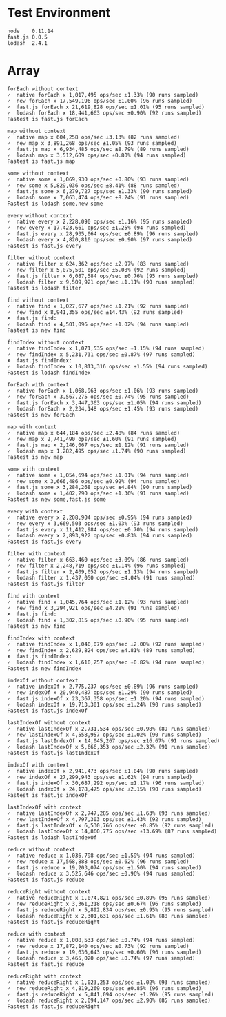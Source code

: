 # Test Environment

```
node    0.11.14
fast.js 0.0.5
lodash  2.4.1
```

# Array

    forEach without context
    ✓  native forEach x 1,017,495 ops/sec ±1.33% (90 runs sampled)
    ✓  new forEach x 17,549,196 ops/sec ±1.00% (96 runs sampled)
    ✓  fast.js forEach x 21,619,828 ops/sec ±1.01% (95 runs sampled)
    ✓  lodash forEach x 18,441,663 ops/sec ±0.90% (92 runs sampled)
    Fastest is fast.js forEach
    
    map without context
    ✓  native map x 604,258 ops/sec ±3.13% (82 runs sampled)
    ✓  new map x 3,891,268 ops/sec ±1.05% (93 runs sampled)
    ✓  fast.js map x 6,934,485 ops/sec ±8.79% (89 runs sampled)
    ✓  lodash map x 3,512,609 ops/sec ±0.80% (94 runs sampled)
    Fastest is fast.js map
    
    some without context
    ✓  native some x 1,069,930 ops/sec ±0.80% (93 runs sampled)
    ✓  new some x 5,829,036 ops/sec ±8.41% (88 runs sampled)
    ✓  fast.js some x 6,279,727 ops/sec ±1.33% (90 runs sampled)
    ✓  lodash some x 7,063,474 ops/sec ±8.24% (91 runs sampled)
    Fastest is lodash some,new some
    
    every without context
    ✓  native every x 2,228,090 ops/sec ±1.16% (95 runs sampled)
    ✓  new every x 17,423,661 ops/sec ±1.25% (94 runs sampled)
    ✓  fast.js every x 28,935,064 ops/sec ±0.89% (96 runs sampled)
    ✓  lodash every x 4,820,810 ops/sec ±0.90% (97 runs sampled)
    Fastest is fast.js every
    
    filter without context
    ✓  native filter x 624,362 ops/sec ±2.97% (83 runs sampled)
    ✓  new filter x 5,075,501 ops/sec ±5.08% (92 runs sampled)
    ✓  fast.js filter x 6,087,584 ops/sec ±0.76% (95 runs sampled)
    ✓  lodash filter x 9,509,921 ops/sec ±1.11% (90 runs sampled)
    Fastest is lodash filter
    
    find without context
    ✓  native find x 1,027,677 ops/sec ±1.21% (92 runs sampled)
    ✓  new find x 8,941,355 ops/sec ±14.43% (92 runs sampled)
    ✗  fast.js find:
    ✓  lodash find x 4,501,096 ops/sec ±1.02% (94 runs sampled)
    Fastest is new find
    
    findIndex without context
    ✓  native findIndex x 1,071,535 ops/sec ±1.15% (94 runs sampled)
    ✓  new findIndex x 5,231,731 ops/sec ±0.87% (97 runs sampled)
    ✗  fast.js findIndex:
    ✓  lodash findIndex x 10,813,316 ops/sec ±1.55% (94 runs sampled)
    Fastest is lodash findIndex
    
    forEach with context
    ✓  native forEach x 1,068,963 ops/sec ±1.06% (93 runs sampled)
    ✓  new forEach x 3,567,275 ops/sec ±0.74% (95 runs sampled)
    ✓  fast.js forEach x 3,447,363 ops/sec ±1.05% (94 runs sampled)
    ✓  lodash forEach x 2,234,148 ops/sec ±1.45% (93 runs sampled)
    Fastest is new forEach
    
    map with context
    ✓  native map x 644,184 ops/sec ±2.48% (84 runs sampled)
    ✓  new map x 2,741,490 ops/sec ±1.60% (91 runs sampled)
    ✓  fast.js map x 2,146,067 ops/sec ±1.12% (91 runs sampled)
    ✓  lodash map x 1,282,495 ops/sec ±1.74% (90 runs sampled)
    Fastest is new map
    
    some with context
    ✓  native some x 1,054,694 ops/sec ±1.01% (94 runs sampled)
    ✓  new some x 3,666,486 ops/sec ±0.92% (94 runs sampled)
    ✓  fast.js some x 3,284,268 ops/sec ±4.84% (90 runs sampled)
    ✓  lodash some x 1,402,290 ops/sec ±1.36% (91 runs sampled)
    Fastest is new some,fast.js some
    
    every with context
    ✓  native every x 2,208,904 ops/sec ±0.95% (94 runs sampled)
    ✓  new every x 3,669,503 ops/sec ±1.03% (93 runs sampled)
    ✓  fast.js every x 11,412,984 ops/sec ±0.70% (94 runs sampled)
    ✓  lodash every x 2,893,922 ops/sec ±0.83% (94 runs sampled)
    Fastest is fast.js every
    
    filter with context
    ✓  native filter x 663,460 ops/sec ±3.09% (86 runs sampled)
    ✓  new filter x 2,248,719 ops/sec ±1.14% (96 runs sampled)
    ✓  fast.js filter x 2,409,052 ops/sec ±1.13% (94 runs sampled)
    ✓  lodash filter x 1,437,050 ops/sec ±4.04% (91 runs sampled)
    Fastest is fast.js filter
    
    find with context
    ✓  native find x 1,045,764 ops/sec ±1.12% (93 runs sampled)
    ✓  new find x 3,294,921 ops/sec ±4.28% (91 runs sampled)
    ✗  fast.js find:
    ✓  lodash find x 1,302,815 ops/sec ±0.90% (95 runs sampled)
    Fastest is new find
    
    findIndex with context
    ✓  native findIndex x 1,040,079 ops/sec ±2.00% (92 runs sampled)
    ✓  new findIndex x 2,629,824 ops/sec ±4.81% (89 runs sampled)
    ✗  fast.js findIndex:
    ✓  lodash findIndex x 1,610,257 ops/sec ±0.82% (94 runs sampled)
    Fastest is new findIndex
    
    indexOf without context
    ✓  native indexOf x 2,775,237 ops/sec ±0.89% (96 runs sampled)
    ✓  new indexOf x 20,940,487 ops/sec ±1.29% (90 runs sampled)
    ✓  fast.js indexOf x 23,367,358 ops/sec ±1.20% (94 runs sampled)
    ✓  lodash indexOf x 19,713,301 ops/sec ±1.24% (90 runs sampled)
    Fastest is fast.js indexOf
    
    lastIndexOf without context
    ✓  native lastIndexOf x 2,731,534 ops/sec ±0.98% (89 runs sampled)
    ✓  new lastIndexOf x 4,558,957 ops/sec ±1.02% (90 runs sampled)
    ✓  fast.js lastIndexOf x 14,045,267 ops/sec ±16.67% (91 runs sampled)
    ✓  lodash lastIndexOf x 5,666,353 ops/sec ±2.32% (91 runs sampled)
    Fastest is fast.js lastIndexOf
    
    indexOf with context
    ✓  native indexOf x 2,941,473 ops/sec ±1.04% (90 runs sampled)
    ✓  new indexOf x 27,299,943 ops/sec ±1.62% (94 runs sampled)
    ✓  fast.js indexOf x 30,687,292 ops/sec ±1.17% (96 runs sampled)
    ✓  lodash indexOf x 24,178,475 ops/sec ±2.15% (90 runs sampled)
    Fastest is fast.js indexOf
    
    lastIndexOf with context
    ✓  native lastIndexOf x 2,747,285 ops/sec ±1.63% (93 runs sampled)
    ✓  new lastIndexOf x 4,797,303 ops/sec ±1.43% (92 runs sampled)
    ✓  fast.js lastIndexOf x 6,530,766 ops/sec ±0.85% (92 runs sampled)
    ✓  lodash lastIndexOf x 14,860,775 ops/sec ±13.69% (87 runs sampled)
    Fastest is lodash lastIndexOf
    
    reduce without context
    ✓  native reduce x 1,036,798 ops/sec ±1.59% (94 runs sampled)
    ✓  new reduce x 17,568,888 ops/sec ±0.62% (96 runs sampled)
    ✓  fast.js reduce x 19,203,074 ops/sec ±1.50% (94 runs sampled)
    ✓  lodash reduce x 3,525,646 ops/sec ±0.96% (94 runs sampled)
    Fastest is fast.js reduce
    
    reduceRight without context
    ✓  native reduceRight x 1,074,821 ops/sec ±0.89% (95 runs sampled)
    ✓  new reduceRight x 3,361,218 ops/sec ±0.67% (96 runs sampled)
    ✓  fast.js reduceRight x 5,892,834 ops/sec ±0.95% (95 runs sampled)
    ✓  lodash reduceRight x 2,301,631 ops/sec ±1.61% (88 runs sampled)
    Fastest is fast.js reduceRight
    
    reduce with context
    ✓  native reduce x 1,008,533 ops/sec ±0.74% (94 runs sampled)
    ✓  new reduce x 17,872,140 ops/sec ±0.73% (92 runs sampled)
    ✓  fast.js reduce x 19,636,643 ops/sec ±0.60% (96 runs sampled)
    ✓  lodash reduce x 3,465,020 ops/sec ±0.74% (97 runs sampled)
    Fastest is fast.js reduce
    
    reduceRight with context
    ✓  native reduceRight x 1,023,253 ops/sec ±1.02% (93 runs sampled)
    ✓  new reduceRight x 4,819,269 ops/sec ±0.85% (96 runs sampled)
    ✓  fast.js reduceRight x 5,841,094 ops/sec ±1.26% (95 runs sampled)
    ✓  lodash reduceRight x 2,094,147 ops/sec ±2.90% (85 runs sampled)
    Fastest is fast.js reduceRight
